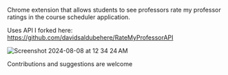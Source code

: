 Chrome extension that allows students to see professors rate my professor ratings in the course scheduler application.

Uses API I forked here: https://github.com/davidsaldubehere/RateMyProfessorAPI

![Screenshot 2024-08-08 at 12 34 24 AM](https://github.com/user-attachments/assets/fa9ee66e-7907-4717-b849-ef29c9b8f31c)

Contributions and suggestions are welcome
